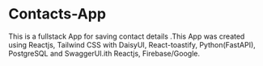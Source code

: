 # Contacts-App
This is a fullstack  App for saving contact details .This App was created using Reactjs, Tailwind CSS with DaisyUI, React-toastify, Python(FastAPI), PostgreSQL and SwaggerUI.ith Reactjs, Firebase/Google.

